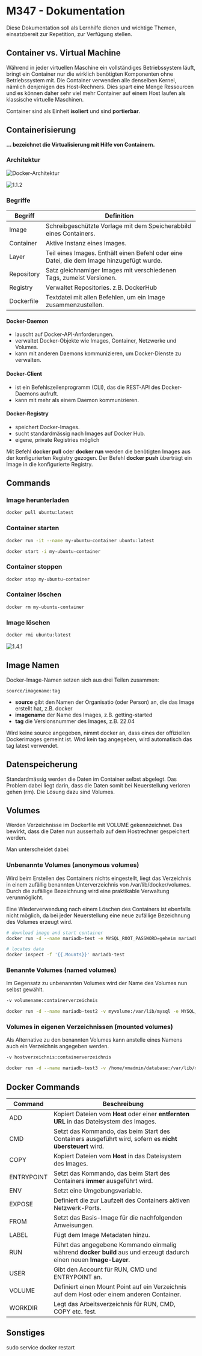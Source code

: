 # M347 - Dokumentation

Diese Dokumentation soll als Lernhilfe dienen und wichtige Themen, einsatzbereit zur Repetition, zur Verfügung stellen.



## Container vs. Virtual Machine

Während in jeder virtuellen Maschine ein vollständiges Betriebssystem läuft, bringt ein Container nur die wirklich benötigten Komponenten ohne Betriebssystem mit. Die Container verwenden alle denselben Kernel, nämlich denjenigen des Host-Rechners. Dies spart eine Menge Ressourcen und es können daher sehr viel mehr Container auf einem Host laufen als klassische virtuelle Maschinen.

Container sind als Einheit **isoliert** und sind **portierbar**.



## Containerisierung

**... bezeichnet die Virtualisierung mit Hilfe von Containern.**

### Architektur

![Docker-Architektur](https://gbssg.gitlab.io/m347/img/kap1/docker-architecture.svg)

![1.1.2](https://gbssg.gitlab.io/m347/img/kap1/1-2.PNG)

### Begriffe

| Begriff    | Definition                                                   |
| ---------- | ------------------------------------------------------------ |
| Image      | Schreibgeschützte Vorlage mit dem Speicherabbild eines Containers. |
| Container  | Aktive Instanz eines Images.                                 |
| Layer      | Teil eines Images. Enthält einen Befehl oder eine Datei, die dem Image hinzugefügt wurde. |
| Repository | Satz gleichnamiger Images mit verschiedenen Tags, zumeist Versionen. |
| Registry   | Verwaltet Repositories. z.B. DockerHub                       |
| Dockerfile | Textdatei mit allen Befehlen, um ein Image zusammenzustellen. |

#### Docker-Daemon

- lauscht auf Docker-API-Anforderungen.
- verwaltet Docker-Objekte wie Images, Container, Netzwerke und Volumes. 
- kann mit anderen Daemons kommunizieren, um Docker-Dienste zu verwalten.

#### Docker-Client

- ist ein Befehlszeilenprogramm (CLI), das die REST-API des Docker-Daemons aufruft. 
- kann mit mehr als einem Daemon kommunizieren.

#### Docker-Registry

- speichert Docker-Images.
- sucht standardmässig nach Images auf Docker Hub. 
- eigene, private Registries möglich

Mit Befehl **docker pull** oder **docker run** werden die benötigten Images aus der konfigurierten Registry gezogen. Der Befehl **docker push** überträgt ein Image in die konfigurierte Registry.



## Commands

### Image herunterladen

````bash
docker pull ubuntu:latest
````

### Container starten

````bash
docker run -it --name my-ubuntu-container ubuntu:latest
````

````bash
docker start -i my-ubuntu-container
````

### Container stoppen

````bash
docker stop my-ubuntu-container
````

### Container löschen

````bash
docker rm my-ubuntu-container
````

### Image löschen

````bash
docker rmi ubuntu:latest
````



![1.4.1](https://gbssg.gitlab.io/m347/img/kap1/4-1.PNG)



## Image Namen

Docker-Image-Namen setzen sich aus drei Teilen zusammen:

```
source/imagename:tag
```

- **source** gibt den Namen der Organisatio (oder Person) an, die das Image erstellt hat, z.B. docker
- **imagename** der Name des Images, z.B. getting-started
- **tag** die Versionsnummer des Images, z.B. 22.04

Wird keine source angegeben, nimmt docker an, dass eines der offiziellen Dockerimages gemeint ist. Wird kein tag angegeben, wird automatisch das tag latest verwendet.



## Datenspeicherung

Standardmässig werden die Daten im Container selbst abgelegt. Das Problem dabei liegt darin, dass die Daten somit bei Neuerstellung verloren gehen (rm). Die Lösung dazu sind Volumes.



## Volumes

Werden Verzeichnisse im Dockerfile mit VOLUME gekennzeichnet. Das bewirkt, dass die Daten nun ausserhalb auf dem Hostrechner gespeichert werden.

Man unterscheidet dabei:

### Unbenannte Volumes (anonymous volumes)

Wird beim Erstellen des Containers nichts eingestellt, liegt das Verzeichnis in einem zufällig benannten Unterverzeichnis von /var/lib/docker/volumes. Durch die zufällige Bezeichnung wird eine praktikable Verwaltung verunmöglicht.

Eine Wiederverwendung nach einem Löschen des Containers ist ebenfalls nicht möglich, da bei jeder Neuerstellung eine neue zufällige Bezeichnung des Volumes erzeugt wird.

````bash
# download image and start container
docker run -d --name mariadb-test -e MYSQL_ROOT_PASSWORD=geheim mariadb

# locates data
docker inspect -f '{{.Mounts}}' mariadb-test
````

### Benannte Volumes (named volumes)

Im Gegensatz zu unbenannten Volumes wird der Name des Volumes nun selbst gewählt.

`````bash
-v volumename:containerverzeichnis
`````

````bash
docker run -d --name mariadb-test2 -v myvolume:/var/lib/mysql -e MYSQL_ROOT_PASSWORD=geheim mariadb
````

### Volumes in eigenen Verzeichnissen (mounted volumes)

Als Alternative zu den benannten Volumes kann anstelle eines Namens auch ein Verzeichnis angegeben werden.

````bash
-v hostverzeichnis:containerverzeichnis
````

````bash
docker run -d --name mariadb-test3 -v /home/vmadmin/database:/var/lib/mysql -e MYSQL_ROOT_PASSWORD=geheim mariadb
````



## Docker Commands

| Command    | Beschreibung                                                 |
| ---------- | ------------------------------------------------------------ |
| ADD        | Kopiert Dateien vom **Host** oder einer **entfernten URL** in das Dateisystem des Images. |
| CMD        | Setzt das Kommando, das beim Start des Containers ausgeführt wird, sofern es **nicht übersteuert** wird. |
| COPY       | Kopiert Dateien vom **Host** in das Dateisystem des Images.  |
| ENTRYPOINT | Setzt das Kommando, das beim Start des Containers **immer** ausgeführt wird. |
| ENV        | Setzt eine Umgebungsvariable.                                |
| EXPOSE     | Definiert die zur Laufzeit des Containers aktiven Netzwerk-Ports. |
| FROM       | Setzt das Basis-Image für die nachfolgenden Anweisungen.     |
| LABEL      | Fügt dem Image Metadaten hinzu.                              |
| RUN        | Führt das angegebene Kommando einmalig während **docker build** aus und erzeugt dadurch einen neuen **Image-Layer**. |
| USER       | Gibt den Account für RUN, CMD und ENTRYPOINT an.             |
| VOLUME     | Definiert einen Mount Point auf ein Verzeichnis auf dem Host oder einem anderen Container. |
| WORKDIR    | Legt das Arbeitsverzeichnis für RUN, CMD, COPY etc. fest.    |

## Sonstiges

sudo service docker restart
